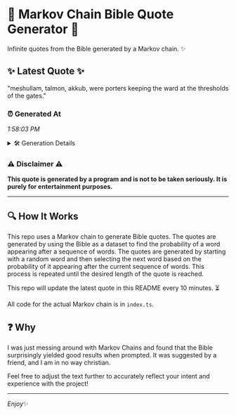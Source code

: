 # 📖 Markov Chain Bible Quote Generator 📖

Infinite quotes from the Bible generated by a Markov chain. ✨

## ✨ Latest Quote ✨
"meshullam, talmon, akkub, were porters keeping the ward at the thresholds of the gates."

### ⏰ Generated At
*1:58:03 PM*

<details>
    <summary>🛠️ Generation Details</summary>
    <p>
        <strong>🌱 Seed:</strong> meshullam,<br>
        <strong>🔄 Iterations:</strong> 13<br>
        <strong>📜 Context History:</strong><br>[ meshullam, ]: talmon,<br>[ meshullam,, talmon, ]: akkub,<br>[ meshullam,, talmon,, akkub, ]: were<br>[ meshullam,, talmon,, akkub,, were ]: porters<br>[ meshullam,, talmon,, akkub,, were, porters ]: keeping<br>[ meshullam,, talmon,, akkub,, were, porters, keeping ]: the<br>[ talmon,, akkub,, were, porters, keeping, the ]: ward<br>[ akkub,, were, porters, keeping, the, ward ]: at<br>[ were, porters, keeping, the, ward, at ]: the<br>[ porters, keeping, the, ward, at, the ]: thresholds<br>[ keeping, the, ward, at, the, thresholds ]: of<br>[ the, ward, at, the, thresholds, of ]: the<br>[ ward, at, the, thresholds, of, the ]: gates.<br>
    </p>
</details>

### ⚠️ Disclaimer ⚠️
**This quote is generated by a program and is not to be taken seriously. It is purely for entertainment purposes.**

---

## 🔍 How It Works

This repo uses a Markov chain to generate Bible quotes. The quotes are generated by using the Bible as a dataset to find the probability of a word appearing after a sequence of words. The quotes are generated by starting with a random word and then selecting the next word based on the probability of it appearing after the current sequence of words. This process is repeated until the desired length of the quote is reached.

This repo will update the latest quote in this README every 10 minutes. ⏳

All code for the actual Markov chain is in `index.ts`.

## ❓ Why

I was just messing around with Markov Chains and found that the Bible surprisingly yielded good results when prompted. 
It was suggested by a friend, and I am in no way christian.

Feel free to adjust the text further to accurately reflect your intent and experience with the project!

---

*Enjoy*✨
